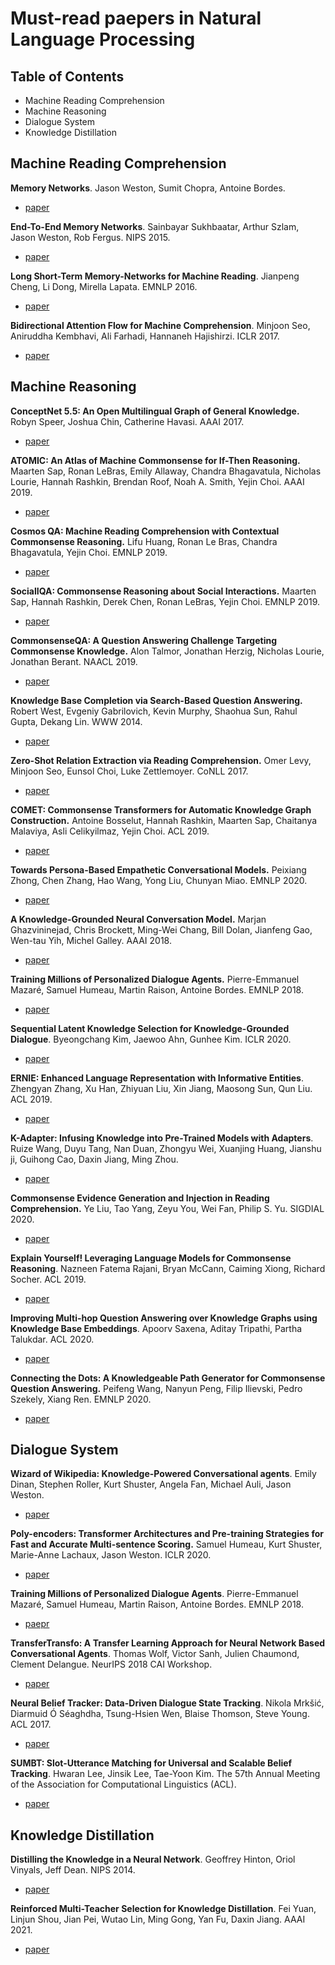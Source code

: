 # Must-read paepers in Natural Language Processing

## Table of Contents

- Machine Reading Comprehension
- Machine Reasoning
- Dialogue System
- Knowledge Distillation

## Machine Reading Comprehension

**Memory Networks**. Jason Weston, Sumit Chopra, Antoine Bordes.
- [paper](https://arxiv.org/pdf/1410.3916)

**End-To-End Memory Networks**. Sainbayar Sukhbaatar, Arthur Szlam, Jason Weston, Rob Fergus. NIPS 2015.
- [paper](https://arxiv.org/pdf/1503.08895)

**Long Short-Term Memory-Networks for Machine Reading**. Jianpeng Cheng, Li Dong, Mirella Lapata. EMNLP 2016.
- [paper](https://arxiv.org/pdf/1601.06733)

**Bidirectional Attention Flow for Machine Comprehension**. Minjoon Seo, Aniruddha Kembhavi, Ali Farhadi, Hannaneh Hajishirzi. ICLR 2017.
- [paper](https://arxiv.org/pdf/1611.01603)

## Machine Reasoning

**ConceptNet 5.5: An Open Multilingual Graph of General Knowledge.** Robyn Speer, Joshua Chin, Catherine Havasi. AAAI 2017.
- [paper](https://arxiv.org/pdf/1612.03975)

**ATOMIC: An Atlas of Machine Commonsense for If-Then Reasoning.** Maarten Sap, Ronan LeBras, Emily Allaway, Chandra Bhagavatula, Nicholas Lourie, Hannah Rashkin, Brendan Roof, Noah A. Smith, Yejin Choi. AAAI 2019.
- [paper](https://arxiv.org/pdf/1811.00146.pdf)

**Cosmos QA: Machine Reading Comprehension with Contextual Commonsense Reasoning.** Lifu Huang, Ronan Le Bras, Chandra Bhagavatula, Yejin Choi. EMNLP 2019.
- [paper](https://arxiv.org/pdf/1909.00277)

**SocialIQA: Commonsense Reasoning about Social Interactions.** Maarten Sap, Hannah Rashkin, Derek Chen, Ronan LeBras, Yejin Choi. EMNLP 2019.
- [paper](https://arxiv.org/pdf/1904.09728)

**CommonsenseQA: A Question Answering Challenge Targeting Commonsense Knowledge.** Alon Talmor, Jonathan Herzig, Nicholas Lourie, Jonathan Berant. NAACL 2019.
- [paper](https://arxiv.org/pdf/1811.00937)

**Knowledge Base Completion via Search-Based Question Answering.** Robert West, Evgeniy Gabrilovich, Kevin Murphy, Shaohua Sun, Rahul Gupta, Dekang Lin. WWW 2014.
- [paper](https://www.cs.ubc.ca/~murphyk/Papers/www14.pdf)

**Zero-Shot Relation Extraction via Reading Comprehension.** Omer Levy, Minjoon Seo, Eunsol Choi, Luke Zettlemoyer. CoNLL 2017.
- [paper](https://arxiv.org/pdf/1706.04115)

**COMET: Commonsense Transformers for Automatic Knowledge Graph Construction.** Antoine Bosselut, Hannah Rashkin, Maarten Sap, Chaitanya Malaviya, Asli Celikyilmaz, Yejin Choi. ACL 2019.
- [paper](https://arxiv.org/pdf/1906.05317)

**Towards Persona-Based Empathetic Conversational Models.** Peixiang Zhong, Chen Zhang, Hao Wang, Yong Liu, Chunyan Miao. EMNLP 2020.
- [paper](https://arxiv.org/pdf/2004.12316)

**A Knowledge-Grounded Neural Conversation Model.** Marjan Ghazvininejad, Chris Brockett, Ming-Wei Chang, Bill Dolan, Jianfeng Gao, Wen-tau Yih, Michel Galley. AAAI 2018.
- [paper](https://arxiv.org/pdf/1702.01932)

**Training Millions of Personalized Dialogue Agents.** Pierre-Emmanuel Mazaré, Samuel Humeau, Martin Raison, Antoine Bordes. EMNLP 2018.
- [paper](https://arxiv.org/pdf/1809.01984.pdf)

**Sequential Latent Knowledge Selection for Knowledge-Grounded Dialogue**. Byeongchang Kim, Jaewoo Ahn, Gunhee Kim. ICLR 2020.
- [paper](https://arxiv.org/pdf/2002.07510)

**ERNIE: Enhanced Language Representation with Informative Entities**. Zhengyan Zhang, Xu Han, Zhiyuan Liu, Xin Jiang, Maosong Sun, Qun Liu. ACL 2019.
- [paper](https://arxiv.org/pdf/1905.07129)

**K-Adapter: Infusing Knowledge into Pre-Trained Models with Adapters**. Ruize Wang, Duyu Tang, Nan Duan, Zhongyu Wei, Xuanjing Huang, Jianshu ji, Guihong Cao, Daxin Jiang, Ming Zhou.
- [paper](https://arxiv.org/pdf/2002.01808)

**Commonsense Evidence Generation and Injection in Reading Comprehension.** Ye Liu, Tao Yang, Zeyu You, Wei Fan, Philip S. Yu. SIGDIAL 2020.
- [paper](https://arxiv.org/pdf/2005.05240)

**Explain Yourself! Leveraging Language Models for Commonsense Reasoning**. Nazneen Fatema Rajani, Bryan McCann, Caiming Xiong, Richard Socher. ACL 2019.
- [paper](https://arxiv.org/pdf/1906.02361)

**Improving Multi-hop Question Answering over Knowledge Graphs using Knowledge Base Embeddings**. Apoorv Saxena, Aditay Tripathi, Partha Talukdar. ACL 2020.
- [paper](https://malllabiisc.github.io/publications/papers/final_embedkgqa.pdf)

**Connecting the Dots: A Knowledgeable Path Generator for Commonsense Question Answering.** Peifeng Wang, Nanyun Peng, Filip Ilievski, Pedro Szekely, Xiang Ren. EMNLP 2020.
- [paper](https://arxiv.org/pdf/2005.00691.pdf)

## Dialogue System

**Wizard of Wikipedia: Knowledge-Powered Conversational agents**. Emily Dinan, Stephen Roller, Kurt Shuster, Angela Fan, Michael Auli, Jason Weston.
- [paper](https://arxiv.org/pdf/1811.01241)

**Poly-encoders: Transformer Architectures and Pre-training Strategies for Fast and Accurate Multi-sentence Scoring.** Samuel Humeau, Kurt Shuster, Marie-Anne Lachaux, Jason Weston. ICLR 2020.
- [paper](https://arxiv.org/pdf/1905.01969)

**Training Millions of Personalized Dialogue Agents**. Pierre-Emmanuel Mazaré, Samuel Humeau, Martin Raison, Antoine Bordes. EMNLP 2018.
- [paepr](https://arxiv.org/pdf/1809.01984.pdf)

**TransferTransfo: A Transfer Learning Approach for Neural Network Based Conversational Agents**. Thomas Wolf, Victor Sanh, Julien Chaumond, Clement Delangue. NeurIPS 2018 CAI Workshop.
- [paper](https://arxiv.org/pdf/1901.08149)

**Neural Belief Tracker: Data-Driven Dialogue State Tracking**. Nikola Mrkšić, Diarmuid Ó Séaghdha, Tsung-Hsien Wen, Blaise Thomson, Steve Young. ACL 2017.
- [paper](https://arxiv.org/abs/1606.03777)

**SUMBT: Slot-Utterance Matching for Universal and Scalable Belief Tracking**. Hwaran Lee, Jinsik Lee, Tae-Yoon Kim. The 57th Annual Meeting of the Association for Computational Linguistics (ACL).
- [paper](https://arxiv.org/pdf/1907.07421.pdf)

## Knowledge Distillation

**Distilling the Knowledge in a Neural Network**. Geoffrey Hinton, Oriol Vinyals, Jeff Dean. NIPS 2014.
- [paper](https://arxiv.org/pdf/1503.02531.pdf)

**Reinforced Multi-Teacher Selection for Knowledge Distillation**. Fei Yuan, Linjun Shou, Jian Pei, Wutao Lin, Ming Gong, Yan Fu, Daxin Jiang. AAAI 2021.
- [paper](https://arxiv.org/pdf/2012.06048.pdf)
